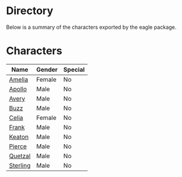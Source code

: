 # Directory
Below is a summary of the characters exported by the eagle package.
# Characters
|Name|Gender|Special|
|---|---|---|
|[Amelia](./character/eagle/amelia.go)|Female|No|
|[Apollo](./character/eagle/apollo.go)|Male|No|
|[Avery](./character/eagle/avery.go)|Male|No|
|[Buzz](./character/eagle/buzz.go)|Male|No|
|[Celia](./character/eagle/celia.go)|Female|No|
|[Frank](./character/eagle/frank.go)|Male|No|
|[Keaton](./character/eagle/keaton.go)|Male|No|
|[Pierce](./character/eagle/pierce.go)|Male|No|
|[Quetzal](./character/eagle/quetzal.go)|Male|No|
|[Sterling](./character/eagle/sterling.go)|Male|No|

